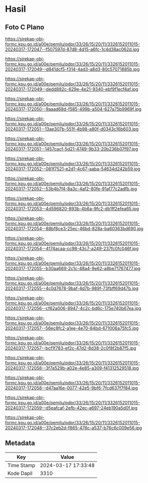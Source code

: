 # Hasil

## Foto C Plano

https://sirekap-obj-formc.kpu.go.id/a00e/pemilu/pdpr/33/26/15/20/11/3326152011015-20240317-172047--f507597d-87d8-4d15-a6fc-1c4d38ac062d.jpg

https://sirekap-obj-formc.kpu.go.id/a00e/pemilu/pdpr/33/26/15/20/11/3326152011015-20240317-172049--d841dcf5-f314-4ad3-a8d3-80c57071885b.jpg

https://sirekap-obj-formc.kpu.go.id/a00e/pemilu/pdpr/33/26/15/20/11/3326152011015-20240317-172049--dedd882c-629e-4e21-9340-ebf9f1ecf4af.jpg

https://sirekap-obj-formc.kpu.go.id/a00e/pemilu/pdpr/33/26/15/20/11/3326152011015-20240317-172050--9aaad68d-f585-499b-a504-627a75b9969f.jpg

https://sirekap-obj-formc.kpu.go.id/a00e/pemilu/pdpr/33/26/15/20/11/3326152011015-20240317-172051--13ae307b-551f-4b98-a80f-d0343c16b603.jpg

https://sirekap-obj-formc.kpu.go.id/a00e/pemilu/pdpr/33/26/15/20/11/3326152011015-20240317-172051--1457cacf-5d21-4749-9b33-20b236b07f97.jpg

https://sirekap-obj-formc.kpu.go.id/a00e/pemilu/pdpr/33/26/15/20/11/3326152011015-20240317-172052--081f7521-e2d1-4c67-aaba-54634d242b59.jpg

https://sirekap-obj-formc.kpu.go.id/a00e/pemilu/pdpr/33/26/15/20/11/3326152011015-20240317-172052--53b4b7f4-8a3c-4af2-80fe-91af77c2adfb.jpg

https://sirekap-obj-formc.kpu.go.id/a00e/pemilu/pdpr/33/26/15/20/11/3326152011015-20240317-172053--4d596820-893b-4b6a-9fc2-db1ff2efea65.jpg

https://sirekap-obj-formc.kpu.go.id/a00e/pemilu/pdpr/33/26/15/20/11/3326152011015-20240317-172054--88bf8ce3-25ec-46bd-828a-ba60363bd690.jpg

https://sirekap-obj-formc.kpu.go.id/a00e/pemilu/pdpr/33/26/15/20/11/3326152011015-20240317-172054--4174acaa-cc98-43c7-a249-237fc0fc046f.jpg

https://sirekap-obj-formc.kpu.go.id/a00e/pemilu/pdpr/33/26/15/20/11/3326152011015-20240317-172055--b30aa669-2c1c-48a4-9e62-a8be71767477.jpg

https://sirekap-obj-formc.kpu.go.id/a00e/pemilu/pdpr/33/26/15/20/11/3326152011015-20240317-172055--4c0d7678-9baf-4d7b-989f-73fbff69d47b.jpg

https://sirekap-obj-formc.kpu.go.id/a00e/pemilu/pdpr/33/26/15/20/11/3326152011015-20240317-172056--cf62a006-8947-4c2c-bd6c-175e740b67ea.jpg

https://sirekap-obj-formc.kpu.go.id/a00e/pemilu/pdpr/33/26/15/20/11/3326152011015-20240317-172057--56ec8fc2-a1ee-4e70-84bd-671006a75fc5.jpg

https://sirekap-obj-formc.kpu.go.id/a00e/pemilu/pdpr/33/26/15/20/11/3326152011015-20240317-172057--bcf1f783-ef2c-47d2-8d38-2c0f8f2b87f5.jpg

https://sirekap-obj-formc.kpu.go.id/a00e/pemilu/pdpr/33/26/15/20/11/3326152011015-20240317-172058--3f7a529b-a02e-4e85-a309-f41312529518.jpg

https://sirekap-obj-formc.kpu.go.id/a00e/pemilu/pdpr/33/26/15/20/11/3326152011015-20240317-172058--d47aa16e-0077-42e5-9bf6-7fcd637f7f84.jpg

https://sirekap-obj-formc.kpu.go.id/a00e/pemilu/pdpr/33/26/15/20/11/3326152011015-20240317-172059--d5eafcaf-2efb-42ec-a697-24eb190a5d0f.jpg

https://sirekap-obj-formc.kpu.go.id/a00e/pemilu/pdpr/33/26/15/20/11/3326152011015-20240317-172048--37c2eb2d-f865-476c-a537-b76c6c009e56.jpg


## Metadata

| Key        | Value               |
| ---------- | ------------------- |
| Time Stamp | 2024-03-17 17:33:48 |
| Kode Dapil | 3310                |



